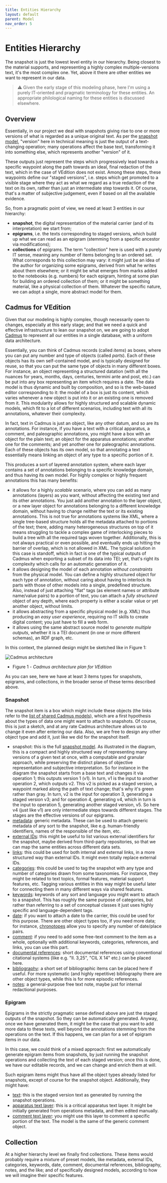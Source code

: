 ```yaml
---
title: Entities Hierarchy
layout: default
parent: Model
nav_order: 5
---
```


# Entities Hierarchy

The snapshot is just the lowest level entity in our hierarchy. Being closest to the material supports, and representing a highly complex multiple-versions text, it's the most complex one. Yet, above it there are other entities we want to represent in our data.

>⚠️ Given the early stage of this modeling phase, here I'm using a purely IT-oriented and pragmatic terminology for these entities. An appropriate philological naming for these entities is discussed elsewhere.

## Overview

Essentially, in our project we deal with snapshots giving rise to one or more versions of what is regarded as a unique original text. As per the [snapshot model](snapshot), "version" here in technical meaning is just the output of a text-changing operation; many operations affect the base text, transforming it into something else, which represents another "version" of it.

These outputs just represent the steps which progressively lead towards a specific waypoint along the path towards an ideal, final redaction of the text, which in the case of VEdition does not exist. Among these steps, these waypoints define our "staged versions", i.e. steps which get promoted to a visible stage where they act as what we regard as a true redaction of the text on its own, rather than just an intermediate step towards it. Of course, that's a matter of subjective judgement, even if based on all the available evidence.

So, from a pragmatic point of view, we need at least 3 entities in our hierarchy:

- **snapshot**, the digital representation of the material carrier (and of its interpretation) we start from;
- **epigrams**, i.e. the texts corresponding to staged versions, which build up what we can read as an epigram (stemming from a specific ancestor via modifications);
- **collections** of epigrams. The term "collection" here is used with a purely IT sense, meaning any number of items belonging to an ordered set. What corresponds to this collection may vary: it might just be an idea of the author for organizing some epigrams, derived from what he writes about them elsewhere; or it might be what emerges from marks added to the notebooks (e.g. numbers) for each epigram, hinting at some plan for building an ordered collection of them; or it might be something material, like a physical collection of them. Whatever the specific nature, we can adopt a single, more abstract model for them.

## Cadmus for VEdition

Given that our modeling is highly complex, though necessarily open to changes, especially at this early stage; and that we need a quick and effective infrastructure to lean our snapshot on, we are going to adopt [Cadmus](https://vedph.github.io/cadmus-doc) to represent all our entities in a single database, with a uniform data architecture.

Essentially, you can think of Cadmus records (called _items_) as boxes, where you can put any number and type of objects (called _parts_). Each of these objects has its own self-contained model, and is typically designed for reuse, so that you can put the same type of objects in many different boxes. For instance, an object representing a structured datation (with all the nuances for years, months, days, centuries, termini ante and post, etc.) can be put into any box representing an item which requires a date. The data model is thus dynamic and built by composition, and so is the web-based editor corresponding to it: the model of a box is just its content, which varies whenever a new object is put into it or an existing one is removed from it. This modularity allows for highly structured and scalable dynamic models, which fit to a lot of different scenarios, including text with all its annotations, whatever their complexity.

In fact, text in Cadmus is just an object, like any other datum, and so are its annotations. For instance, if you have a text with a critical apparatus, a comment, and paleographic annotations, you might have a box with an object for the plain text; an object for the apparatus annotations; another one for the comments; and yet another one for paleographic annotations. Each of these objects has its own model, so that annotating a text essentially means linking an object of any type to a specific portion of it.

This produces a sort of layered annotation system, where each layer contains a set of annotations belonging to a specific knowledge domain, and thus having its own model. For highly complex or highly frequent annotations this has many benefits: 

- it allows for a highly _scalable_ scenario, where you can add as many annotations (layers) as you want, without affecting the existing text and its other annotations. You just add another annotation to the layer object, or a new layer object for annotations belonging to a different knowledge domain, without having to change neither the text or its existing annotations. This is not true for annotations systems like XML, where a single tree-based structure holds all the metadata attached to portions of the text; there, adding many heterogeneous structures on top of it means struggling to tackle a complex game of interlocking pieces to build a tree with all the required tags woven together. Additionally, this is not always practical or even possible, and eventually ends up hitting the barrier of overlap, which is not allowed in XML. The typical solution in this case is standoff, which in fact is one of the typical outputs of Cadmus when exporting a subset of its data into TEI; yet, that's right its complexity which calls for an automatic generation of it.
- it allows designing the model of each annotation _without constraints_ from the physical model. You can define a highly structured object for each type of annotation, without caring about having to interlock its parts with those of other models into a single, predefined structure. Also, instead of just attaching "flat" tags (as element names or attribute name/value pairs) to a portion of text, you can attach a _fully structured_ object of any depth, where each property is either a scalar value or yet another object, without limits.
- it allows abstracting from a specific physical model (e.g. XML) thus producing an _easy user experience_, requiring no IT skills to create digital content; you just have to fill a web form.
- it allows using the same abstract source model to _generate multiple outputs_, whether it is a TEI document (in one or more different schemas), an RDF graph, etc.

In this context, the planned design might be sketched like in Figure 1:

![Cadmus architecture](./img/cadmus.png)

- Figure 1 - _Cadmus architecture plan for VEdition_

As you can see, here we have at least 3 items types for snapshots, epigrams, and collections, in the broader sense of these terms described above.

### Snapshot

The snapshot item is a box which might include these objects (the links refer to the [list of shared Cadmus models](https://vedph.github.io/cadmus-doc/models/shared.html)), which are a first hypothesis about the types of data one might want to attach to snapshots. Of course, this is just a sketch, and at any rate Cadmus architecture allows us to change it even after entering our data. Also, we are free to design any other object type and add it, just like we did for the snapshot itself.

- snapshot: this is the full [snapshot model](snapshot). As illustrated in the diagram, this is a compact and highly structured way of representing many versions of a given text at once, with a computable and granular approach, while preserving the distinct planes of objective representation and subjective interpretation. So for instance in the diagram the snapshot starts from a base text and changes it via operation 1; this outputs version 1 (v1). In turn, v1 is the input to another operation 2, which outputs v2. This v2 is picked as a staged version, a waypoint marked along the path of text change; that's why it's green rather than gray. In turn, v2 is the input for operation 3, generating a staged version v3; and for operation 4, generating v4, which in turn is the input to operation 5, generating another staged version, v5. So here v4 (just like v1) are only intermediate steps towards different stages. The stages are the effective versions of our epigrams.
- [metadata](https://github.com/vedph/cadmus-general/blob/master/docs/metadata): generic metadata. These can be used to attach generic metadata of any sort to the snapshot, like e.g. human-friendly identifiers, names of the responsible of the item, etc.
- [external IDs](https://github.com/vedph/cadmus-general/blob/master/docs/external-ids): this might be useful to list various external identifiers for the snapshot, maybe derived from third-party repositories, so that we can map the same entities across different data sets.
- [links](https://github.com/vedph/cadmus-general/blob/master/docs/fr.pin-links): this could be used for both internal and external links, in a more structured way than external IDs. It might even totally replace external IDs.
- [categories](https://github.com/vedph/cadmus-general/blob/master/docs/categories): this could be used to tag the snapshot with any type and number of categories drawn from some taxonomies. For instance, they might be related to text topics, formal features, material support features, etc. Tagging various entities in this way might be useful later for connecting them in many different ways via shared features.
- [keywords](https://github.com/vedph/cadmus-general/blob/master/docs/index-keywords): keywords of any sort and language you might want to attach to a snapshot. This has roughly the same purpose of categories, but rather than referring to a set of conceptual classes it just uses highly specific and language-dependent tags.
- [date](https://github.com/vedph/cadmus-general/blob/master/docs/historical-date): if you want to attach a date to the carrier, this could be used for this purpose. There are other object types too, if you need more data; for instance, [chronotopes](https://github.com/vedph/cadmus-general/blob/master/docs/chronotopes) allow you to specify any number of date/place pairs.
- [comment](https://github.com/vedph/cadmus-general/blob/master/docs/comment): if you need to add some free-text comment to the item as a whole, optionally with additional keywords, categories, references, and links, you can use this part.
- [documental references](https://github.com/vedph/cadmus-general/blob/master/docs/doc-references): short documental references using conventional citational systems (like e.g. "Il. 3,25", "CIL X 14" etc.) can be placed here.
- [bibliography](https://github.com/vedph/cadmus-general/blob/master/docs/bibliography): a short set of bibliographic items can be placed here if useful. For more systematic (and highly repetitive) bibliography there are other object types, while this is for more episodic references.
- [notes](https://github.com/vedph/cadmus-general/blob/master/docs/note): a general-purpose free text note, maybe just for internal redactional purposes.

### Epigram

Epigrams in the strictly pragmatic sense defined above are just the staged outputs of the snapshot. So they can be automatically generated. Anyway, once we have generated them, it might be the case that you want to add more data to these texts, well beyond the annotations stemming from the operations on the text. If this happens, we can plan for a set of epigram items in our data.

In this case, we could think of a mixed approach: first we automatically generate epigram items from snapshots, by just running the snapshot operations and collecting the text of each staged version; once this is done, we have our editable records, and we can change and enrich them at will.

Such epigram items might thus have all the object types already listed for snapshots, except of course for the snapshot object. Additionally, they might have:

- [text](https://github.com/vedph/cadmus-general/blob/master/docs/token-text): this is the staged version text as generated by running the snapshot operations.
- [apparatus text layer](https://github.com/vedph/cadmus-philology/blob/master/docs/fr.apparatus): this is a critical apparatus text layer. It might be initially generated from operations metadata, and then edited manually.
- [comment text layer](https://github.com/vedph/cadmus-general/blob/master/docs/fr.comment): you might use this layer to comment a specific portion of the text. The model is the same of the generic comment object.

## Collection

At a higher hierarchy level we finally find collections. These items would probably require a mixture of preset models, like metadata, external IDs, categories, keywords, date, comment, documental references, bibliography, notes, and the like; and of specifically designed models, according to how we will imagine their specific features.
